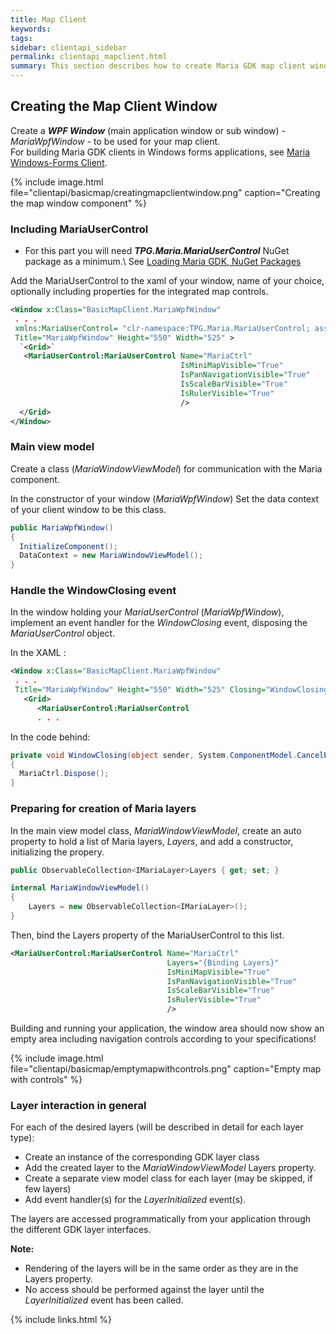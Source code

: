 ```yaml
---
title: Map Client
keywords:  
tags: 
sidebar: clientapi_sidebar
permalink: clientapi_mapclient.html
summary: This section describes how to create Maria GDK map client window.
---
```

## Creating the Map Client Window
Create a  ***WPF Window*** (main application window or sub window) - *MariaWpfWindow* - to be used for your map client.<br>
For building Maria GDK clients in Windows forms applications, see [Maria Windows-Forms Client](clientapi_winformsclient.html).

{% include image.html file="clientapi/basicmap/creatingmapclientwindow.png" caption="Creating the map window component" %}

### Including MariaUserControl
* For this part you will need ***TPG.Maria.MariaUserControl*** NuGet package as a minimum.\\
See [Loading Maria GDK, NuGet Packages](maria_gdk/programming/loading_maria_2012_packages)


Add the MariaUserControl to the xaml of your window, name of your choice, optionally including properties for the integrated map controls.

```xml
<Window x:Class="BasicMapClient.MariaWpfWindow"
 . . . 
 xmlns:MariaUserControl= "clr-namespace:TPG.Maria.MariaUserControl; assembly=TPG.Maria.MariaUserControl"
 Title="MariaWpfWindow" Height="550" Width="525" >
  `<Grid>`
   <MariaUserControl:MariaUserControl Name="MariaCtrl"
                                      IsMiniMapVisible="True"
                                      IsPanNavigationVisible="True"
                                      IsScaleBarVisible="True"
                                      IsRulerVisible="True"
                                      />
  </Grid>
</Window>
```
    
### Main view model

 Create a class (*MariaWindowViewModel*) for communication with the Maria component.

In the constructor of your window (*MariaWpfWindow*) Set the data context of your client window to be this class.

```csharp
public MariaWpfWindow()
{
  InitializeComponent();
  DataContext = new MariaWindowViewModel();
}
```

### Handle the WindowClosing event

In the window holding your *MariaUserControl* (*MariaWpfWindow*), implement an event handler for the *WindowClosing* event, disposing the *MariaUserControl* object.

In the XAML :

```xml
<Window x:Class="BasicMapClient.MariaWpfWindow"
 . . . 
 Title="MariaWpfWindow" Height="550" Width="525" Closing="WindowClosing">
   <Grid>
      <MariaUserControl:MariaUserControl
      . . .
```
In the code behind:

```csharp
private void WindowClosing(object sender, System.ComponentModel.CancelEventArgs e)
{
  MariaCtrl.Dispose();
}
```

### Preparing for creation of Maria layers

In the main view model class, *MariaWindowViewModel*, create an auto property to hold a list of Maria layers, *Layers*, and add a constructor, initializing the propery.

```csharp
public ObservableCollection<IMariaLayer>Layers { get; set; }

internal MariaWindowViewModel()
{
    Layers = new ObservableCollection<IMariaLayer>();
}
```
Then, bind the Layers property of the MariaUserControl to this list.

```xml
<MariaUserControl:MariaUserControl Name="MariaCtrl"
                                   Layers="{Binding Layers}"
                                   IsMiniMapVisible="True"
                                   IsPanNavigationVisible="True"
                                   IsScaleBarVisible="True"
                                   IsRulerVisible="True"
                                   />
```

Building and running your application, the window area should now show an empty area including navigation controls according to your specifications!

{% include image.html file="clientapi/basicmap/emptymapwithcontrols.png" caption="Empty map with controls" %}

### Layer interaction in general
For each of the desired layers (will be described in detail for each layer type):

*  Create an instance of the corresponding GDK layer class 
*  Add the created layer to the *MariaWindowViewModel* Layers property. 
*  Create a separate view model class for each layer (may be skipped, if few layers)
*  Add event handler(s) for the *LayerInitialized* event(s). 

The layers are accessed programmatically from your application  through the different GDK layer interfaces.

**Note:** 

*  Rendering of the layers will be in the same order as they are in the Layers property.
*  No access should be performed against the layer until the *LayerInitialized* event has been called.

{% include links.html %}